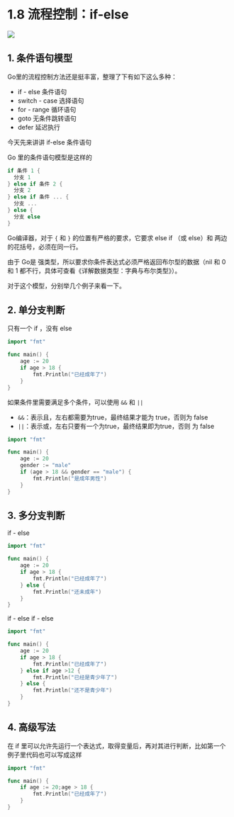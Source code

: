 # 1.8 流程控制：if-else

![](http://image.iswbm.com/20200607145423.png)

## 1. 条件语句模型

Go里的流程控制方法还是挺丰富，整理了下有如下这么多种：

- if - else 条件语句
- switch - case 选择语句
- for - range 循环语句
- goto 无条件跳转语句
- defer 延迟执行

今天先来讲讲 if-else 条件语句

Go 里的条件语句模型是这样的

```go
if 条件 1 {
  分支 1
} else if 条件 2 {
  分支 2
} else if 条件 ... {
  分支 ...
} else {
  分支 else
}
```

Go编译器，对于 `{` 和 `}` 的位置有严格的要求，它要求 else if （或 else）和 两边的花括号，必须在同一行。

由于 Go是 强类型，所以要求你条件表达式必须严格返回布尔型的数据（nil 和 0 和 1 都不行，具体可查看《详解数据类型：字典与布尔类型》）。

对于这个模型，分别举几个例子来看一下。



## 2. 单分支判断 

只有一个 if ，没有 else

```go
import "fmt"

func main() {
	age := 20
	if age > 18 {
		fmt.Println("已经成年了")
	} 
}
```

如果条件里需要满足多个条件，可以使用 `&&` 和 `||`

- `&&`：表示且，左右都需要为true，最终结果才能为 true，否则为 false
- `||`：表示或，左右只要有一个为true，最终结果即为true，否则 为 false

```go
import "fmt"

func main() {
	age := 20
	gender := "male"
	if (age > 18 && gender == "male") {
		fmt.Println("是成年男性")
	}
}
```



## 3. 多分支判断 

if - else

```go
import "fmt"

func main() {
	age := 20
	if age > 18 {
		fmt.Println("已经成年了")
	} else {
		fmt.Println("还未成年")
	}
}
```

if - else if - else

```go
import "fmt"

func main() {
	age := 20
	if age > 18 {
		fmt.Println("已经成年了")
	} else if age >12 {
		fmt.Println("已经是青少年了")
	} else {
		fmt.Println("还不是青少年")
	}
}
```



## 4. 高级写法

在 if 里可以允许先运行一个表达式，取得变量后，再对其进行判断，比如第一个例子里代码也可以写成这样

```go
import "fmt"

func main() {
	if age := 20;age > 18 {
		fmt.Println("已经成年了")
	}
}
```





